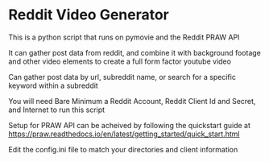 # Reddit Video Generator

This is a python script that runs on pymovie and the Reddit PRAW API

It can gather post data from reddit, and combine it with background footage and other video elements to create a full form factor youtube video

Can gather post data by url, subreddit name, or search for a specific keyword within a subreddit

You will need Bare Minimum a Reddit Account, Reddit Client Id and Secret, and Internet to run this script

Setup for PRAW API can be acheived by following the quickstart guide at https://praw.readthedocs.io/en/latest/getting_started/quick_start.html

Edit the config.ini file to match your directories and client information

